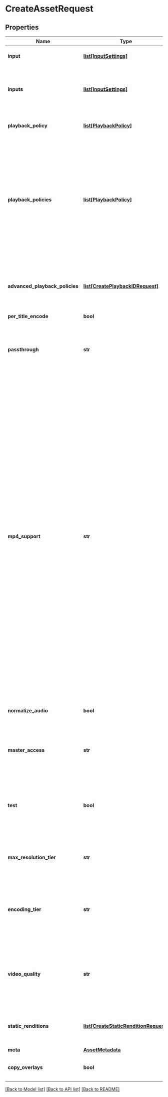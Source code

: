 # CreateAssetRequest

## Properties
Name | Type | Description | Notes
------------ | ------------- | ------------- | -------------
**input** | [**list[InputSettings]**](InputSettings.md) | Deprecated. Use &#x60;inputs&#x60; instead, which accepts an identical type. | [optional]
**inputs** | [**list[InputSettings]**](InputSettings.md) | An array of objects that each describe an input file to be used to create the asset. As a shortcut, input can also be a string URL for a file when only one input file is used. See &#x60;input[].url&#x60; for requirements. | [optional]
**playback_policy** | [**list[PlaybackPolicy]**](PlaybackPolicy.md) | Deprecated. Use &#x60;playback_policies&#x60; instead, which accepts an identical type. | [optional]
**playback_policies** | [**list[PlaybackPolicy]**](PlaybackPolicy.md) | An array of playback policy names that you want applied to this asset and available through &#x60;playback_ids&#x60;. Options include:  * &#x60;\&quot;public\&quot;&#x60; (anyone with the playback URL can stream the asset). * &#x60;\&quot;signed\&quot;&#x60; (an additional access token is required to play the asset).  If no &#x60;playback_policies&#x60; are set, the asset will have no playback IDs and will therefore not be playable. For simplicity, a single string name can be used in place of the array in the case of only one playback policy.  | [optional]
**advanced_playback_policies** | [**list[CreatePlaybackIDRequest]**](CreatePlaybackIDRequest.md) | An array of playback policy objects that you want applied to this asset and available through &#x60;playback_ids&#x60;. &#x60;advanced_playback_policies&#x60; must be used instead of &#x60;playback_policies&#x60; when creating a DRM playback ID.  | [optional]
**per_title_encode** | **bool** |  | [optional]
**passthrough** | **str** | You can set this field to anything you want. It will be included in the asset details and related webhooks. If you&#39;re looking for more structured metadata, such as &#x60;title&#x60; or &#x60;external_id&#x60;, you can use the &#x60;meta&#x60; object instead. **Max: 255 characters**. | [optional]
**mp4_support** | **str** | Deprecated. See the [Static Renditions API](https://www.mux.com/docs/guides/enable-static-mp4-renditions) for the updated API.  Specify what level of support for mp4 playback. You may not enable both &#x60;mp4_support&#x60; and  &#x60;static_renditions&#x60;.  * The &#x60;capped-1080p&#x60; option produces a single MP4 file, called &#x60;capped-1080p.mp4&#x60;, with the video resolution capped at 1080p. This option produces an &#x60;audio.m4a&#x60; file for an audio-only asset. * The &#x60;audio-only&#x60; option produces a single M4A file, called &#x60;audio.m4a&#x60; for a video or an audio-only asset. MP4 generation will error when this option is specified for a video-only asset. * The &#x60;audio-only,capped-1080p&#x60; option produces both the &#x60;audio.m4a&#x60; and &#x60;capped-1080p.mp4&#x60; files. Only the &#x60;capped-1080p.mp4&#x60; file is produced for a video-only asset, while only the &#x60;audio.m4a&#x60; file is produced for an audio-only asset.  The &#x60;standard&#x60;(deprecated) option produces up to three MP4 files with different levels of resolution (&#x60;high.mp4&#x60;, &#x60;medium.mp4&#x60;, &#x60;low.mp4&#x60;, or &#x60;audio.m4a&#x60; for an audio-only asset).  MP4 files are not produced for &#x60;none&#x60; (default).  In most cases you should use our default HLS-based streaming playback (&#x60;{playback_id}.m3u8&#x60;) which can automatically adjust to viewers&#39; connection speeds, but an mp4 can be useful for some legacy devices or downloading for offline playback. See the [Download your videos guide](https://docs.mux.com/guides/enable-static-mp4-renditions) for more information.  | [optional]
**normalize_audio** | **bool** | Normalize the audio track loudness level. This parameter is only applicable to on-demand (not live) assets. | [optional] [default to False]
**master_access** | **str** | Specify what level (if any) of support for master access. Master access can be enabled temporarily for your asset to be downloaded. See the [Download your videos guide](https://docs.mux.com/guides/enable-static-mp4-renditions) for more information. | [optional]
**test** | **bool** | Marks the asset as a test asset when the value is set to true. A Test asset can help evaluate the Mux Video APIs without incurring any cost. There is no limit on number of test assets created. Test asset are watermarked with the Mux logo, limited to 10 seconds, deleted after 24 hrs. | [optional]
**max_resolution_tier** | **str** | Max resolution tier can be used to control the maximum &#x60;resolution_tier&#x60; your asset is encoded, stored, and streamed at. If not set, this defaults to &#x60;1080p&#x60;. | [optional]
**encoding_tier** | **str** | This field is deprecated. Please use &#x60;video_quality&#x60; instead. The encoding tier informs the cost, quality, and available platform features for the asset. The default encoding tier for an account can be set in the Mux Dashboard. [See the video quality guide for more details.](https://docs.mux.com/guides/use-video-quality-levels) | [optional]
**video_quality** | **str** | The video quality controls the cost, quality, and available platform features for the asset. The default video quality for an account can be set in the Mux Dashboard. This field replaces the deprecated &#x60;encoding_tier&#x60; value. [See the video quality guide for more details.](https://docs.mux.com/guides/use-video-quality-levels) | [optional]
**static_renditions** | [**list[CreateStaticRenditionRequest]**](CreateStaticRenditionRequest.md) | An array of static renditions to create for this asset. You may not enable both &#x60;static_renditions&#x60; and &#x60;mp4_support (the latter being deprecated)&#x60; | [optional]
**meta** | [**AssetMetadata**](AssetMetadata.md) |  | [optional]
**copy_overlays** | **bool** | If the created asset is a clip, this controls whether overlays are copied from the source asset. | [optional] [default to True]

[[Back to Model list]](../README.md#documentation-for-models) [[Back to API list]](../README.md#documentation-for-api-endpoints) [[Back to README]](../README.md)


